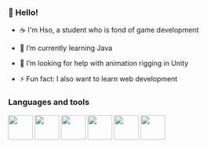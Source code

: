 ### 👋 Hello!
* ☕ I'm Hso, a student who is fond of game development
* 🌱 I’m currently learning Java
* 🤔 I’m looking for help with animation rigging in Unity



* ⚡ Fun fact: I also want to learn web development
 
 ### Languages and tools
<img height=50 src="https://cdn.jsdelivr.net/gh/devicons/devicon/icons/csharp/csharp-original.svg"/>
<img height=50 src="https://cdn.jsdelivr.net/gh/devicons/devicon/icons/cplusplus/cplusplus-original.svg"/>
<img height=50 src="https://cdn.jsdelivr.net/gh/devicons/devicon/icons/python/python-original.svg"/>

<img height=50 src="https://cdn.jsdelivr.net/gh/devicons/devicon/icons/unity/unity-original.svg"/>
<img height=50 src="https://cdn.jsdelivr.net/gh/devicons/devicon/icons/visualstudio/visualstudio-plain.svg"/>
<img height=50 src="https://cdn.jsdelivr.net/gh/devicons/devicon/icons/atom/atom-original.svg"/>
<!--
**hsohsbfdev/hsohsbfdev** is a ✨ _special_ ✨ repository because its `README.md` (this file) appears on your GitHub profile.

Here are some ideas to get you started:

- 🔭 I’m currently working on ...
- 🌱 I’m currently learning🌱 I’m currently learning ...
- 👯 I’m looking to coon ...
- 🤔 I’m looking for help with ...
- 💬 Ask me about ...
- 📫 How to reach me: ...
- 😄 Pronouns: ...
- ⚡ Fun fact: ...
-->
